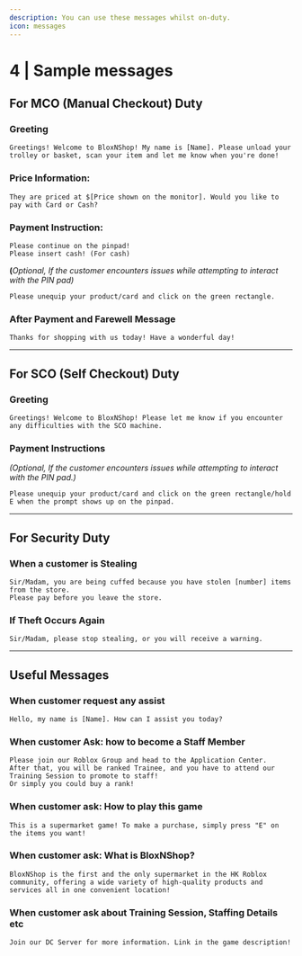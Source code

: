 ```yaml
---
description: You can use these messages whilst on-duty.
icon: messages
---
```


# 4 | Sample messages

## For MCO (Manual Checkout) Duty

### **Greeting**

```
Greetings! Welcome to BloxNShop! My name is [Name]. Please unload your trolley or basket, scan your item and let me know when you're done!
```

### **Price Information:**

```
They are priced at $[Price shown on the monitor]. Would you like to pay with Card or Cash?
```

### **Payment Instruction:**

```
Please continue on the pinpad!
Please insert cash! (For cash)
```

**(**_Optional, If the customer encounters issues while attempting to interact with the PIN pad)_

```
Please unequip your product/card and click on the green rectangle.
```

### **After Payment and Farewell Message**

```
Thanks for shopping with us today! Have a wonderful day!
```

***

## For SCO (Self Checkout) Duty

### **Greeting**

```
Greetings! Welcome to BloxNShop! Please let me know if you encounter any difficulties with the SCO machine.
```

### **Payment Instructions**

_(Optional, If the customer encounters issues while attempting to interact with the PIN pad.)_

```
Please unequip your product/card and click on the green rectangle/hold E when the prompt shows up on the pinpad.
```

***

## For Security Duty

### When a customer is Stealing

```
Sir/Madam, you are being cuffed because you have stolen [number] items from the store.
Please pay before you leave the store.
```

### If Theft Occurs Again

```
Sir/Madam, please stop stealing, or you will receive a warning.
```

***

## Useful Messages

### **When customer request any assist**

```
Hello, my name is [Name]. How can I assist you today?
```

### **When customer Ask: how to become a Staff Member**

```
Please join our Roblox Group and head to the Application Center.
After that, you will be ranked Trainee, and you have to attend our Training Session to promote to staff!
Or simply you could buy a rank!
```

### **When customer ask: How to play this game**

```
This is a supermarket game! To make a purchase, simply press "E" on the items you want!
```

### **When customer ask: What is BloxNShop?**

```
BloxNShop is the first and the only supermarket in the HK Roblox community, offering a wide variety of high-quality products and services all in one convenient location!
```

### **When customer ask about Training Session, Staffing Details etc**

```
Join our DC Server for more information. Link in the game description!
```
